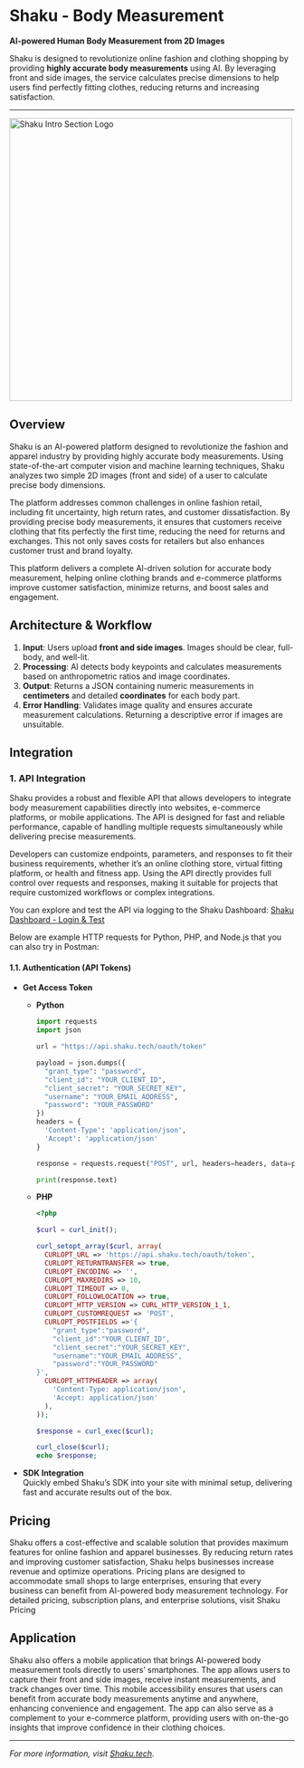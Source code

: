 # Shaku - Body Measurement

**AI-powered Human Body Measurement from 2D Images**  

Shaku is designed to revolutionize online fashion and clothing shopping by providing **highly accurate body measurements** using AI. By leveraging front and side images, the service calculates precise dimensions to help users find perfectly fitting clothes, reducing returns and increasing satisfaction.

---

<img src="https://shaku.tech/_next/image?url=%2Fhero%2Fhero-slides%2Fbody-measurement.png&w=640&q=75" width="500" alt="Shaku Intro Section Logo">

## Overview

Shaku is an AI-powered platform designed to revolutionize the fashion and apparel industry by providing highly accurate body measurements. Using state-of-the-art computer vision and machine learning techniques, Shaku analyzes two simple 2D images (front and side) of a user to calculate precise body dimensions.

The platform addresses common challenges in online fashion retail, including fit uncertainty, high return rates, and customer dissatisfaction. By providing precise body measurements, it ensures that customers receive clothing that fits perfectly the first time, reducing the need for returns and exchanges. This not only saves costs for retailers but also enhances customer trust and brand loyalty.

This platform delivers a complete AI-driven solution for accurate body measurement, helping online clothing brands and e-commerce platforms improve customer satisfaction, minimize returns, and boost sales and engagement.
 
## Architecture & Workflow

1. **Input**: Users upload **front and side images**. Images should be clear, full-body, and well-lit.
2. **Processing**: AI detects body keypoints and calculates measurements based on anthropometric ratios and image coordinates.
3. **Output**: Returns a JSON containing numeric measurements in **centimeters** and detailed **coordinates** for each body part.
4. **Error Handling**: Validates image quality and ensures accurate measurement calculations. Returning a descriptive error if images are unsuitable.


## Integration

### 1. API Integration
Shaku provides a robust and flexible API that allows developers to integrate body measurement capabilities directly into websites, e-commerce platforms, or mobile applications. The API is designed for fast and reliable performance, capable of handling multiple requests simultaneously while delivering precise measurements.

Developers can customize endpoints, parameters, and responses to fit their business requirements, whether it’s an online clothing store, virtual fitting platform, or health and fitness app. Using the API directly provides full control over requests and responses, making it suitable for projects that require customized workflows or complex integrations.

You can explore and test the API via logging to the Shaku Dashboard:
[Shaku Dashboard - Login & Test](https://dashboard.shaku.tech/auth/login)

Below are example HTTP requests for Python, PHP, and Node.js that you can also try in Postman:

#### 1.1. Authentication (API Tokens)
 - **Get Access Token**
   
   - **Python**
      ```python
      import requests
      import json
      
      url = "https://api.shaku.tech/oauth/token"
      
      payload = json.dumps({
        "grant_type": "password",
        "client_id": "YOUR_CLIENT_ID",
        "client_secret": "YOUR_SECRET_KEY",
        "username": "YOUR_EMAIL_ADDRESS",
        "password": "YOUR_PASSWORD"
      })
      headers = {
        'Content-Type': 'application/json',
        'Accept': 'application/json'
      }
      
      response = requests.request("POST", url, headers=headers, data=payload)
      
      print(response.text)
      
      ```

   - **PHP**
      ```php
      <?php
      
      $curl = curl_init();
      
      curl_setopt_array($curl, array(
        CURLOPT_URL => 'https://api.shaku.tech/oauth/token',
        CURLOPT_RETURNTRANSFER => true,
        CURLOPT_ENCODING => '',
        CURLOPT_MAXREDIRS => 10,
        CURLOPT_TIMEOUT => 0,
        CURLOPT_FOLLOWLOCATION => true,
        CURLOPT_HTTP_VERSION => CURL_HTTP_VERSION_1_1,
        CURLOPT_CUSTOMREQUEST => 'POST',
        CURLOPT_POSTFIELDS =>'{
          "grant_type":"password",
          "client_id":"YOUR_CLIENT_ID",
          "client_secret":"YOUR_SECRET_KEY",
          "username":"YOUR_EMAIL_ADDRESS",
          "password":"YOUR_PASSWORD"
      }',
        CURLOPT_HTTPHEADER => array(
          'Content-Type: application/json',
          'Accept: application/json'
        ),
      ));
      
      $response = curl_exec($curl);
      
      curl_close($curl);
      echo $response;

      
      ```

- **SDK Integration**  
  Quickly embed Shaku’s SDK into your site with minimal setup, delivering fast and accurate results out of the box.
  


## Pricing

Shaku offers a cost-effective and scalable solution that provides maximum features for online fashion and apparel businesses. By reducing return rates and improving customer satisfaction, Shaku helps businesses increase revenue and optimize operations. Pricing plans are designed to accommodate small shops to large enterprises, ensuring that every business can benefit from AI-powered body measurement technology. For detailed pricing, subscription plans, and enterprise solutions, visit Shaku Pricing

## Application

Shaku also offers a mobile application that brings AI-powered body measurement tools directly to users’ smartphones. The app allows users to capture their front and side images, receive instant measurements, and track changes over time. This mobile accessibility ensures that users can benefit from accurate body measurements anytime and anywhere, enhancing convenience and engagement. The app can also serve as a complement to your e-commerce platform, providing users with on-the-go insights that improve confidence in their clothing choices.


---

*For more information, visit [Shaku.tech](https://shaku.tech).*
